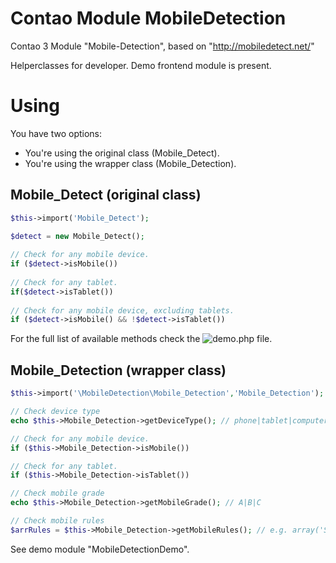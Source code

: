 Contao Module MobileDetection
=============================

Contao 3 Module "Mobile-Detection", based on "http://mobiledetect.net/"

Helperclasses for developer. Demo frontend module is present.

Using
=====

You have two options:
* You're using the original class (Mobile_Detect).
* You're using the wrapper class (Mobile_Detection).

## Mobile_Detect (original class)
```php
$this->import('Mobile_Detect');

$detect = new Mobile_Detect();
 
// Check for any mobile device.
if ($detect->isMobile())
 
// Check for any tablet.
if($detect->isTablet())
 
// Check for any mobile device, excluding tablets.
if ($detect->isMobile() && !$detect->isTablet())
```
For the full list of available methods check the ![demo.php](https://github.com/serbanghita/Mobile-Detect) file.

## Mobile_Detection (wrapper class)
```php
$this->import('\MobileDetection\Mobile_Detection','Mobile_Detection');

// Check device type
echo $this->Mobile_Detection->getDeviceType(); // phone|tablet|computer

// Check for any mobile device.
if ($this->Mobile_Detection->isMobile())

// Check for any tablet.
if ($this->Mobile_Detection->isTablet())

// Check mobile grade
echo $this->Mobile_Detection->getMobileGrade(); // A|B|C

// Check mobile rules
$arrRules = $this->Mobile_Detection->getMobileRules(); // e.g. array('SamsungTablet','AndroidOS','Safari')
```
See demo module "MobileDetectionDemo".

